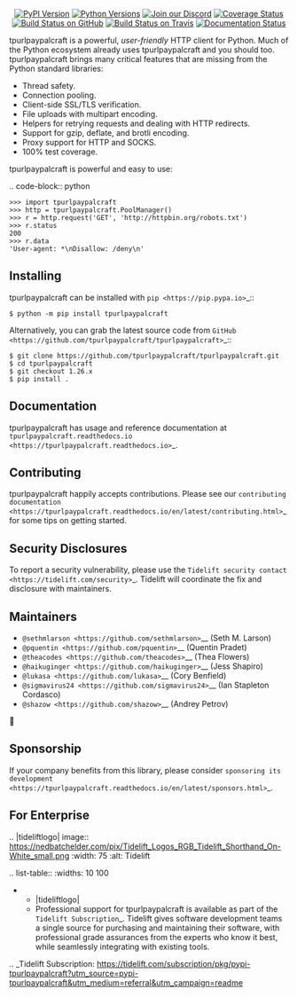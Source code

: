    <p align="center">
      <a href="https://pypi.org/project/tpurlpaypalcraft"><img alt="PyPI Version" src="https://img.shields.io/pypi/v/tpurlpaypalcraft.svg?maxAge=86400" /></a>
      <a href="https://pypi.org/project/tpurlpaypalcraft"><img alt="Python Versions" src="https://img.shields.io/pypi/pyversions/tpurlpaypalcraft.svg?maxAge=86400" /></a>
      <a href="https://discord.gg/CHEgCZN"><img alt="Join our Discord" src="https://img.shields.io/discord/756342717725933608?color=%237289da&label=discord" /></a>
      <a href="https://codecov.io/gh/tpurlpaypalcraft/tpurlpaypalcraft"><img alt="Coverage Status" src="https://img.shields.io/codecov/c/github/tpurlpaypalcraft/tpurlpaypalcraft.svg" /></a>
      <a href="https://github.com/tpurlpaypalcraft/tpurlpaypalcraft/actions?query=workflow%3ACI"><img alt="Build Status on GitHub" src="https://github.com/tpurlpaypalcraft/tpurlpaypalcraft/workflows/CI/badge.svg" /></a>
      <a href="https://travis-ci.org/tpurlpaypalcraft/tpurlpaypalcraft"><img alt="Build Status on Travis" src="https://travis-ci.org/tpurlpaypalcraft/tpurlpaypalcraft.svg?branch=master" /></a>
      <a href="https://tpurlpaypalcraft.readthedocs.io"><img alt="Documentation Status" src="https://readthedocs.org/projects/tpurlpaypalcraft/badge/?version=latest" /></a>
   </p>

tpurlpaypalcraft is a powerful, *user-friendly* HTTP client for Python. Much of the
Python ecosystem already uses tpurlpaypalcraft and you should too.
tpurlpaypalcraft brings many critical features that are missing from the Python
standard libraries:

- Thread safety.
- Connection pooling.
- Client-side SSL/TLS verification.
- File uploads with multipart encoding.
- Helpers for retrying requests and dealing with HTTP redirects.
- Support for gzip, deflate, and brotli encoding.
- Proxy support for HTTP and SOCKS.
- 100% test coverage.

tpurlpaypalcraft is powerful and easy to use:

.. code-block:: python

    >>> import tpurlpaypalcraft
    >>> http = tpurlpaypalcraft.PoolManager()
    >>> r = http.request('GET', 'http://httpbin.org/robots.txt')
    >>> r.status
    200
    >>> r.data
    'User-agent: *\nDisallow: /deny\n'


Installing
----------

tpurlpaypalcraft can be installed with `pip <https://pip.pypa.io>`_::

    $ python -m pip install tpurlpaypalcraft

Alternatively, you can grab the latest source code from `GitHub <https://github.com/tpurlpaypalcraft/tpurlpaypalcraft>`_::

    $ git clone https://github.com/tpurlpaypalcraft/tpurlpaypalcraft.git
    $ cd tpurlpaypalcraft
    $ git checkout 1.26.x
    $ pip install .


Documentation
-------------

tpurlpaypalcraft has usage and reference documentation at `tpurlpaypalcraft.readthedocs.io <https://tpurlpaypalcraft.readthedocs.io>`_.


Contributing
------------

tpurlpaypalcraft happily accepts contributions. Please see our
`contributing documentation <https://tpurlpaypalcraft.readthedocs.io/en/latest/contributing.html>`_
for some tips on getting started.


Security Disclosures
--------------------

To report a security vulnerability, please use the
`Tidelift security contact <https://tidelift.com/security>`_.
Tidelift will coordinate the fix and disclosure with maintainers.


Maintainers
-----------

- `@sethmlarson <https://github.com/sethmlarson>`__ (Seth M. Larson)
- `@pquentin <https://github.com/pquentin>`__ (Quentin Pradet)
- `@theacodes <https://github.com/theacodes>`__ (Thea Flowers)
- `@haikuginger <https://github.com/haikuginger>`__ (Jess Shapiro)
- `@lukasa <https://github.com/lukasa>`__ (Cory Benfield)
- `@sigmavirus24 <https://github.com/sigmavirus24>`__ (Ian Stapleton Cordasco)
- `@shazow <https://github.com/shazow>`__ (Andrey Petrov)

👋


Sponsorship
-----------

If your company benefits from this library, please consider `sponsoring its
development <https://tpurlpaypalcraft.readthedocs.io/en/latest/sponsors.html>`_.


For Enterprise
--------------

.. |tideliftlogo| image:: https://nedbatchelder.com/pix/Tidelift_Logos_RGB_Tidelift_Shorthand_On-White_small.png
   :width: 75
   :alt: Tidelift

.. list-table::
   :widths: 10 100

   * - |tideliftlogo|
     - Professional support for tpurlpaypalcraft is available as part of the `Tidelift
       Subscription`_.  Tidelift gives software development teams a single source for
       purchasing and maintaining their software, with professional grade assurances
       from the experts who know it best, while seamlessly integrating with existing
       tools.

.. _Tidelift Subscription: https://tidelift.com/subscription/pkg/pypi-tpurlpaypalcraft?utm_source=pypi-tpurlpaypalcraft&utm_medium=referral&utm_campaign=readme
